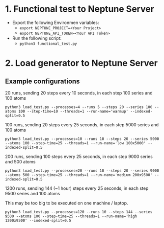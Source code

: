 # 1. Functional test to Neptune Server

- Export  the following Environmen variables:
  - ```export NEPTUNE_PROJECT=<Your Project>```
  - ```export NEPTUNE_API_TOKEN=<Your API Token>```
- Run the following script:
  - ```python3 functional_test.py```

# 2. Load generator to Neptune Server

## Example configurations


20 runs, sending 20 steps every 10 seconds, in each step 100 series and 100 atoms

```
python3 load_test.py --processes=4 --runs 5 --steps 20 --series 100 --atoms 100 --step-time=10 --threads=1 --run-name='warmup' --indexed-split=0.5
```


100 runs, sending 20 steps every 25 seconds, in each step 5000 series and 100 atoms

```
python3 load_test.py --processes=10 --runs 10 --steps 20 --series 5000 --atoms 100 --step-time=25 --threads=1 --run-name='low 100x5000' --indexed-split=0.5
```

200 runs, sending 100 steps every 25 seconds, in each step 9000 series and 500 atoms

```
python3 load_test.py --processes=20 --runs 10 --steps 20 --series 9000 --atoms 500 --step-time=25 --threads=1 --run-name='medium 200x9500' --indexed-split=0.5
```


1200 runs, sending 144 (~1 hour) steps every 25 seconds, in each step 9500 series and 100 atoms

This may be too big to be executed on one machine / laptop.

```
python3 load_test.py --processes=120 --runs 10 --steps 144 --series 9500 --atoms 100 --step-time=25 --threads=1 --run-name='high 1200x9500' --indexed-split=0.5
```